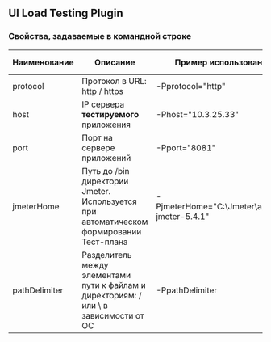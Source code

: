 ## UI Load Testing Plugin

### Свойства, задаваемые в командной строке

| Наименование | Описание | Пример использования | По умолчанию | Обязательность |
| -------------| ---------| ------ | --------------------- | ------------- |
| protocol | Протокол в URL: http / https | -Pprotocol="http" | http | Да |
| host | IP сервера **тестируемого** приложения | -Phost="10.3.25.33" | 127.0.0.1 | Да |
| port | Порт на сервере приложений | -Pport="8081" | 8080 | Да |
| jmeterHome | Путь до /bin директории Jmeter. Используется при автоматическом формировании Тест-плана | -PjmeterHome="C:\Jmeter\apache-jmeter-5.4.1" | Не задано | Да |
| pathDelimiter | Разделитель между элементами пути к файлам и директориям: / или \ в зависимости от ОС | -PpathDelimiter | \ | Да | 
